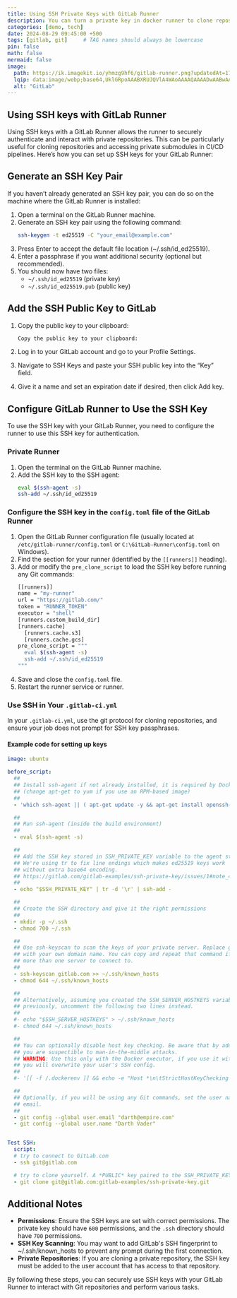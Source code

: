 ```yaml
---
title: Using SSH Private Keys with GitLab Runner
description: You can turn a private key in docker runner to clone reposotries and ssh other machines
categories: [demo, tech]
date: 2024-08-29 09:45:00 +500
tags: [gitlab, git]     # TAG names should always be lowercase
pin: false
math: false
mermaid: false
image:
  path: https://ik.imagekit.io/yhmzg9hf6/gitlab-runner.png?updatedAt=1724906195090
  lqip: data:image/webp;base64,UklGRpoAAABXRUJQVlA4WAoAAAAQAAAADwAABwAAQUxQSDIAAAARL0AmbZurmr57yyIiqE8oiG0bejIYEQTgqiDA9vqnsUSI6H+oAERp2HZ65qP/VIAWAFZQOCBCAAAA8AEAnQEqEAAIAAVAfCWkAALp8sF8rgRgAP7o9FDvMCkMde9PK7euH5M1m6VWoDXf2FkP3BqV0ZYbO6NA/VFIAAAA
  alt: "GitLab"
---
```

## Using SSH keys with GitLab Runner

Using SSH keys with a GitLab Runner allows the runner to securely authenticate and interact with private repositories. This can be particularly useful for cloning repositories and accessing private submodules in CI/CD pipelines. Here’s how you can set up SSH keys for your GitLab Runner:

## Generate an SSH Key Pair

If you haven’t already generated an SSH key pair, you can do so on the machine where the GitLab Runner is installed:

  1. Open a terminal on the GitLab Runner machine.
  2. Generate an SSH key pair using the following command:
      ```bash
      ssh-keygen -t ed25519 -C "your_email@example.com"

      ```
  3. Press Enter to accept the default file location (~/.ssh/id_ed25519).
  4. Enter a passphrase if you want additional security (optional but recommended).
  5. You should now have two files:
      * `~/.ssh/id_ed25519` (private key)
      * `~/.ssh/id_ed25519.pub` (public key)


## Add the SSH Public Key to GitLab

1. Copy the public key to your clipboard:
    ```bash
    Copy the public key to your clipboard:
    ```

2. Log in to your GitLab account and go to your Profile Settings.
3. Navigate to SSH Keys and paste your SSH public key into the “Key” field.
4. Give it a name and set an expiration date if desired, then click Add key.

## Configure GitLab Runner to Use the SSH Key

To use the SSH key with your GitLab Runner, you need to configure the runner to use this SSH key for authentication.

### Private Runner

1. Open the terminal on the GitLab Runner machine.
2. Add the SSH key to the SSH agent:
    ```bash
    eval $(ssh-agent -s)
    ssh-add ~/.ssh/id_ed25519
    ```

### Configure the SSH key in the `config.toml` file of the GitLab Runner

1. Open the GitLab Runner configuration file (usually located at `/etc/gitlab-runner/config.toml` or `C:\GitLab-Runner\config.toml` on Windows).
2. Find the section for your runner (identified by the `[[runners]]` heading).
3. Add or modify the `pre_clone_script` to load the SSH key before running any Git commands:
    ```bash
    [[runners]]
    name = "my-runner"
    url = "https://gitlab.com/"
    token = "RUNNER_TOKEN"
    executor = "shell"
    [runners.custom_build_dir]
    [runners.cache]
      [runners.cache.s3]
      [runners.cache.gcs]
    pre_clone_script = """
      eval $(ssh-agent -s)
      ssh-add ~/.ssh/id_ed25519
    """
    ```
4. Save and close the `config.toml` file.
5. Restart the runner service or runner.


### Use SSH in Your `.gitlab-ci.yml`

In your `.gitlab-ci.yml`, use the git protocol for cloning repositories, and ensure your job does not prompt for SSH key passphrases.
#### Example code for setting up keys

```yml
image: ubuntu

before_script:
  ##
  ## Install ssh-agent if not already installed, it is required by Docker.
  ## (change apt-get to yum if you use an RPM-based image)
  ##
  - 'which ssh-agent || ( apt-get update -y && apt-get install openssh-client git -y )'

  ##
  ## Run ssh-agent (inside the build environment)
  ##
  - eval $(ssh-agent -s)

  ##
  ## Add the SSH key stored in SSH_PRIVATE_KEY variable to the agent store
  ## We're using tr to fix line endings which makes ed25519 keys work
  ## without extra base64 encoding.
  ## https://gitlab.com/gitlab-examples/ssh-private-key/issues/1#note_48526556
  ##
  - echo "$SSH_PRIVATE_KEY" | tr -d '\r' | ssh-add -

  ##
  ## Create the SSH directory and give it the right permissions
  ##
  - mkdir -p ~/.ssh
  - chmod 700 ~/.ssh

  ##
  ## Use ssh-keyscan to scan the keys of your private server. Replace gitlab.com
  ## with your own domain name. You can copy and repeat that command if you have
  ## more than one server to connect to.
  ##
  - ssh-keyscan gitlab.com >> ~/.ssh/known_hosts
  - chmod 644 ~/.ssh/known_hosts

  ##
  ## Alternatively, assuming you created the SSH_SERVER_HOSTKEYS variable
  ## previously, uncomment the following two lines instead.
  ##
  #- echo "$SSH_SERVER_HOSTKEYS" > ~/.ssh/known_hosts
  #- chmod 644 ~/.ssh/known_hosts

  ##
  ## You can optionally disable host key checking. Be aware that by adding that
  ## you are suspectible to man-in-the-middle attacks.
  ## WARNING: Use this only with the Docker executor, if you use it with shell
  ## you will overwrite your user's SSH config.
  ##
  #- '[[ -f /.dockerenv ]] && echo -e "Host *\n\tStrictHostKeyChecking no\n\n" > ~/.ssh/config'

  ##
  ## Optionally, if you will be using any Git commands, set the user name and
  ## email.
  ##
  - git config --global user.email "darth@empire.com"
  - git config --global user.name "Darth Vader"


Test SSH:
  script:
  # try to connect to GitLab.com
  - ssh git@gitlab.com

  # try to clone yourself. A *PUBLIC* key paired to the SSH_PRIVATE_KEY was added as deploy key to this repository
  - git clone git@gitlab.com:gitlab-examples/ssh-private-key.git
```

## Additional Notes
* **Permissions**: Ensure the SSH keys are set with correct permissions. The private key should have `600` permissions, and the `.ssh` directory should have `700` permissions.
* **SSH Key Scanning**: You may want to add GitLab's SSH fingerprint to ~/.ssh/known_hosts to prevent any prompt during the first connection.
* **Private Repositories**: If you are cloning a private repository, the SSH key must be added to the user account that has access to that repository.

By following these steps, you can securely use SSH keys with your GitLab Runner to interact with Git repositories and perform various tasks.